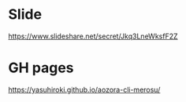 # Slide

https://www.slideshare.net/secret/Jkq3LneWksfF2Z

# GH pages

https://yasuhiroki.github.io/aozora-cli-merosu/
